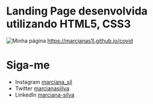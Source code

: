 # Landing Page desenvolvida utilizando HTML5, CSS3

![Minha página](covid.gif)
https://marcianas1l.github.io/covid


# Siga-me

* Instagram [marciana_sil](https://www.instagram.com/marciana_sil/)
* Twitter [marcianasiilva](https://twitter.com/marcianasiilva)
* LinkedIn [marciana-silva](https://www.linkedin.com/in/marciana-silva/)




